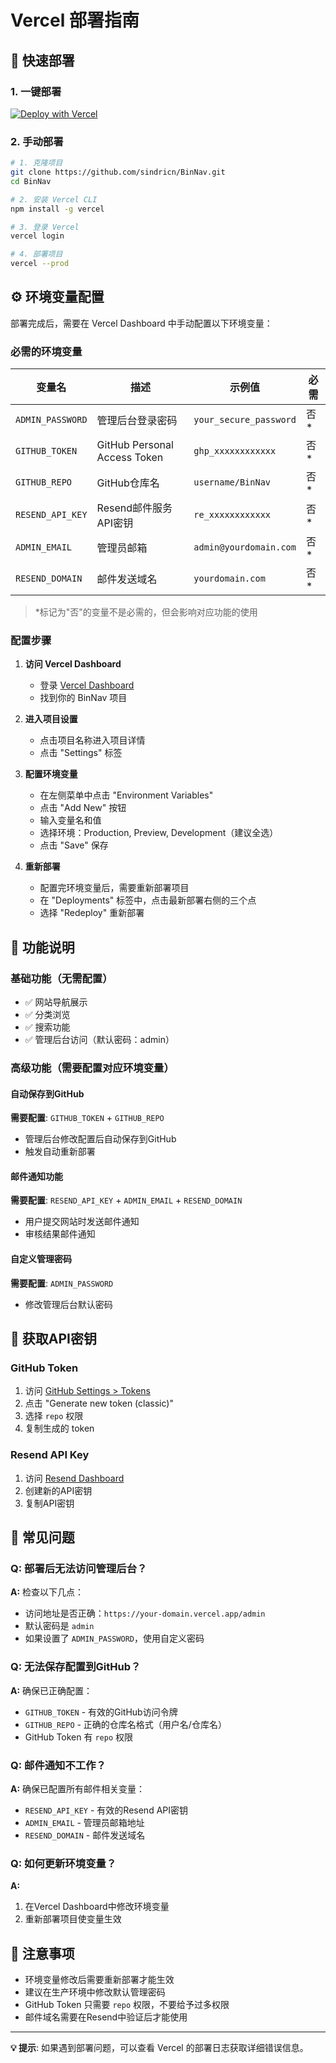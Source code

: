 # Vercel 部署指南

## 🚀 快速部署

### 1. 一键部署

[![Deploy with Vercel](https://vercel.com/button)](https://vercel.com/new/clone?repository-url=https%3A%2F%2Fgithub.com%2Fsindricn%2FBinNav&project-name=BinNav)

### 2. 手动部署

```bash
# 1. 克隆项目
git clone https://github.com/sindricn/BinNav.git
cd BinNav

# 2. 安装 Vercel CLI
npm install -g vercel

# 3. 登录 Vercel
vercel login

# 4. 部署项目
vercel --prod
```

## ⚙️ 环境变量配置

部署完成后，需要在 Vercel Dashboard 中手动配置以下环境变量：

### 必需的环境变量

| 变量名 | 描述 | 示例值 | 必需 |
|--------|------|--------|------|
| `ADMIN_PASSWORD` | 管理后台登录密码 | `your_secure_password` | 否* |
| `GITHUB_TOKEN` | GitHub Personal Access Token | `ghp_xxxxxxxxxxxx` | 否* |
| `GITHUB_REPO` | GitHub仓库名 | `username/BinNav` | 否* |
| `RESEND_API_KEY` | Resend邮件服务API密钥 | `re_xxxxxxxxxxxx` | 否* |
| `ADMIN_EMAIL` | 管理员邮箱 | `admin@yourdomain.com` | 否* |
| `RESEND_DOMAIN` | 邮件发送域名 | `yourdomain.com` | 否* |

> *标记为"否"的变量不是必需的，但会影响对应功能的使用

### 配置步骤

1. **访问 Vercel Dashboard**
   - 登录 [Vercel Dashboard](https://vercel.com/dashboard)
   - 找到你的 BinNav 项目

2. **进入项目设置**
   - 点击项目名称进入项目详情
   - 点击 "Settings" 标签

3. **配置环境变量**
   - 在左侧菜单中点击 "Environment Variables"
   - 点击 "Add New" 按钮
   - 输入变量名和值
   - 选择环境：Production, Preview, Development（建议全选）
   - 点击 "Save" 保存

4. **重新部署**
   - 配置完环境变量后，需要重新部署项目
   - 在 "Deployments" 标签中，点击最新部署右侧的三个点
   - 选择 "Redeploy" 重新部署

## 🔧 功能说明

### 基础功能（无需配置）
- ✅ 网站导航展示
- ✅ 分类浏览
- ✅ 搜索功能
- ✅ 管理后台访问（默认密码：admin）

### 高级功能（需要配置对应环境变量）

#### 自动保存到GitHub
**需要配置**: `GITHUB_TOKEN` + `GITHUB_REPO`
- 管理后台修改配置后自动保存到GitHub
- 触发自动重新部署

#### 邮件通知功能
**需要配置**: `RESEND_API_KEY` + `ADMIN_EMAIL` + `RESEND_DOMAIN`
- 用户提交网站时发送邮件通知
- 审核结果邮件通知

#### 自定义管理密码
**需要配置**: `ADMIN_PASSWORD`
- 修改管理后台默认密码

## 🔑 获取API密钥

### GitHub Token
1. 访问 [GitHub Settings > Tokens](https://github.com/settings/tokens)
2. 点击 "Generate new token (classic)"
3. 选择 `repo` 权限
4. 复制生成的 token

### Resend API Key
1. 访问 [Resend Dashboard](https://resend.com/api-keys)
2. 创建新的API密钥
3. 复制API密钥

## 🚨 常见问题

### Q: 部署后无法访问管理后台？
**A:** 检查以下几点：
- 访问地址是否正确：`https://your-domain.vercel.app/admin`
- 默认密码是 `admin`
- 如果设置了 `ADMIN_PASSWORD`，使用自定义密码

### Q: 无法保存配置到GitHub？
**A:** 确保已正确配置：
- `GITHUB_TOKEN` - 有效的GitHub访问令牌
- `GITHUB_REPO` - 正确的仓库名格式（用户名/仓库名）
- GitHub Token 有 `repo` 权限

### Q: 邮件通知不工作？
**A:** 确保已配置所有邮件相关变量：
- `RESEND_API_KEY` - 有效的Resend API密钥
- `ADMIN_EMAIL` - 管理员邮箱地址
- `RESEND_DOMAIN` - 邮件发送域名

### Q: 如何更新环境变量？
**A:** 
1. 在Vercel Dashboard中修改环境变量
2. 重新部署项目使变量生效

## 📝 注意事项

- 环境变量修改后需要重新部署才能生效
- 建议在生产环境中修改默认管理密码
- GitHub Token 只需要 `repo` 权限，不要给予过多权限
- 邮件域名需要在Resend中验证后才能使用

---

**💡 提示**: 如果遇到部署问题，可以查看 Vercel 的部署日志获取详细错误信息。
